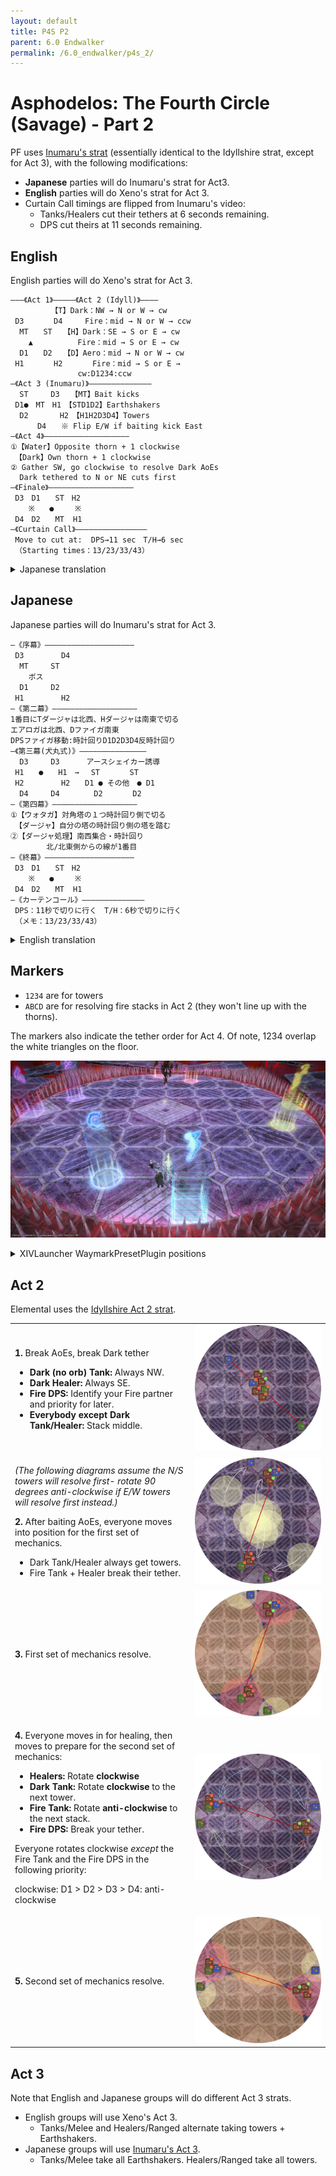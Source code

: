 ```yaml
---
layout: default
title: P4S P2
parent: 6.0 Endwalker
permalink: /6.0_endwalker/p4s_2/
---
```


# Asphodelos: The Fourth Circle (Savage) - Part 2

PF uses [Inumaru's strat](https://www.youtube.com/watch?v=1sfnBHXf2nA) (essentially identical to the Idyllshire strat, except for Act 3), with the following modifications:

- **Japanese** parties will do Inumaru's strat for Act3.
- **English** parties will do Xeno's strat for Act 3.
- Curtain Call timings are flipped from Inumaru's video:
  - Tanks/Healers cut their tethers at 6 seconds remaining.
  - DPS cut theirs at 11 seconds remaining.

## English
English parties will do Xeno's strat for Act 3.
```
―――《Act 1》―――――《Act 2 (Idyll)》――――
         【T】Dark：NW → N or W → cw
 D3　　　　D4　　　Fire：mid → N or W → ccw
  MT　　ST　　【H】Dark：SE → S or E → cw
    ▲　　　　　　Fire：mid → S or E → cw
  D1　　D2　　【D】Aero：mid → N or W → cw
 H1　　　　H2　　　　Fire：mid → S or E →
               cw:D1234:ccw
―《Act 3 (Inumaru)》――――――――――――――
  ST　　　D3　　【MT】Bait kicks
 D1●　MT　H1　【STD1D2】Earthshakers
  D2　　　  H2　【H1H2D3D4】Towers
      D4　　※ Flip E/W if baiting kick East
―《Act 4》―――――――――――――――――――
①【Water】Opposite thorn + 1 clockwise
 【Dark】Own thorn + 1 clockwise
② Gather SW, go clockwise to resolve Dark AoEs
  Dark tethered to N or NE cuts first
―《Finale》―――――――――――――――――――
 D3　D1　　ST　H2
    ※　　●　   ※
 D4　D2　　MT  H1
―《Curtain Call》――――――――――――――――
 Move to cut at:  DPS→11 sec　T/H→6 sec
 （Starting times：13/23/33/43）
```

<details>
  <summary>Japanese translation</summary>

<pre><code>―《序幕》――――――――――――――――――――
 D3　　　　　D4
  MT　　　ST
    ボス
  D1　　　D2
 H1　　　　　H2
―《第二幕》―――――――――――――――――――
1番目にTダージャは北西、Hダージャは南東で切る
エアロガは北西、Dファイガ南東
DPSファイガ移動:時計回りD1D2D3D4反時計回り
―《第３幕 (ゼノおじ式)》――――――――――――――
  MT　　  D3　【ST, H2】キック誘導
 ST　　●　　 H1【MTD1D2】シェイカー１回目
 D1　　　　　H2【D3H1D4】シェイカー２回目
  D2　　　D4
―《第四幕》―――――――――――――――――――
①【ウォタガ】対角塔の１つ時計回り側で切る
 【ダージャ】自分の塔の時計回り側の塔を踏む
②【ダージャ処理】南西集合・時計回り 
        北/北東側からの線が1番目
―《終幕》――――――――――――――――――――
 D3　D1　　ST　H2
    ※　　●　   ※
 D4　D2　　MT  H1
―《カーテンコール》――――――――――――――
 DPS：11秒で切りに行く　T/H：6秒で切りに行く
 （メモ：13/23/33/43）
</code></pre>

</details>

## Japanese

Japanese parties will do Inumaru's strat for Act 3.
```
―《序幕》――――――――――――――――――――
 D3　　　　　D4
  MT　　　ST
    ボス
  D1　　　D2
 H1　　　　　H2
―《第二幕》―――――――――――――――――――
1番目にTダージャは北西、Hダージャは南東で切る
エアロガは北西、Dファイガ南東
DPSファイガ移動:時計回りD1D2D3D4反時計回り
―《第三幕(犬丸式)》―――――――――――――――
  D3　　　D3　 　　アースシェイカー誘導
 H1　　●　　H1　→ 　ST　　　　ST
 H2　　　　　H2　　D1 ● その他　● D1
  D4　　　D4　　　　 D2　　　　D2
―《第四幕》―――――――――――――――――――
①【ウォタガ】対角塔の１つ時計回り側で切る
 【ダージャ】自分の塔の時計回り側の塔を踏む
②【ダージャ処理】南西集合・時計回り 
        北/北東側からの線が1番目
―《終幕》――――――――――――――――――――
 D3　D1　　ST　H2
    ※　　●　   ※
 D4　D2　　MT  H1
―《カーテンコール》――――――――――――――
 DPS：11秒で切りに行く　T/H：6秒で切りに行く
 （メモ：13/23/33/43）
```

<details>
  <summary>English translation</summary>

<pre><code>―――《Act 1》―――――《Act 2 (Idyll)》――――
         【T】Dark：NW → N or W → cw
 D3　　　　D4　　　Fire：mid → N or W → ccw
  MT　　ST　　【H】Dark：SE → S or E → cw
    ▲　　　　　　Fire：mid → S or E → cw
  D1　　D2　　【D】Aero：mid → N or W → cw
 H1　　　　H2　　　　Fire：mid → S or E →
               cw:D1234:ccw
―《Act 3 (Inumaru)》――――――――――――――
  ST　　　D3　　【MT】Bait kicks
 D1●　MT　H1　【STD1D2】Earthshakers
  D2　　　  H2　【H1H2D3D4】Towers
      D4　　※ Flip E/W if baiting kick East
―《Act 4》―――――――――――――――――――
①【Water】Opposite thorn + 1 clockwise
 【Dark】Own thorn + 1 clockwise
② Gather SW, go clockwise to resolve Dark AoEs
  Dark tethered to N or NE cuts first
―《Finale》―――――――――――――――――――
 D3　D1　　ST　H2
    ※　　●　   ※
 D4　D2　　MT  H1
―《Curtain Call》――――――――――――――――
 Move to cut at:  DPS→11 sec　T/H→6 sec
 （Starting times：13/23/33/43）
</code></pre>

</details>

## Markers

- `1234` are for towers
- `ABCD` are for resolving fire stacks in Act 2 (they won't line up with the thorns).

The markers also indicate the tether order for Act 4. Of note, 1234 overlap the white triangles on the floor.

![](images/markers.jpg)
<details>
  <summary>XIVLauncher WaymarkPresetPlugin positions</summary>

<pre><code>{"Name":"P4S-2","MapID":801,"A":{"X":105.0,"Y":0.0,"Z":85.0,"ID":0,"Active":true},"B":{"X":115.0,"Y":0.0,"Z":105.0,"ID":1,"Active":true},"C":{"X":95.0,"Y":0.0,"Z":115.0,"ID":2,"Active":true},"D":{"X":85.0,"Y":0.0,"Z":95.0,"ID":3,"Active":true},"One":{"X":98.5,"Y":0.0,"Z":81.5,"ID":4,"Active":true},"Two":{"X":118.5,"Y":0.0,"Z":98.5,"ID":5,"Active":true},"Three":{"X":101.5,"Y":0.0,"Z":118.5,"ID":6,"Active":true},"Four":{"X":81.5,"Y":0.0,"Z":101.5,"ID":7,"Active":true}}
</code></pre>

</details>

## Act 2

Elemental uses the [Idyllshire Act 2 strat](https://youtu.be/1sfnBHXf2nA?t=278).

<table>
  <tr>
    <td><p><b>1.</b> Break AoEs, break Dark tether</p><ul><li><b>Dark (no orb) Tank:</b> Always NW.</li><li><b>Dark Healer:</b> Always SE.</li><li><b>Fire DPS:</b> Identify your Fire partner and priority for later.</li><li><b>Everybody except Dark Tank/Healer:</b> Stack middle.</li></ul></td>
	<td><img src="images/act_2_01.jpg"></td>
  </tr>
  <tr>
    <td><p><em>(The following diagrams assume the N/S towers will resolve first- rotate 90 degrees anti-clockwise if E/W towers will resolve first instead.)</em></p><p><b>2.</b> After baiting AoEs, everyone moves into position for the first set of mechanics.</p><ul><li>Dark Tank/Healer always get towers.</li><li>Fire Tank + Healer break their tether.</li></ul></td>
	<td><img src="images/act_2_02.jpg"></td>
  </tr>
  <tr>
    <td><p><b>3.</b> First set of mechanics resolve.</p></td>
	<td><img src="images/act_2_03.jpg"></td>
  </tr>
  <tr>
    <td><p><b>4.</b> Everyone moves in for healing, then moves to prepare for the second set of mechanics:</p><ul><li><b>Healers:</b> Rotate <b>clockwise</b></li><li><b>Dark Tank:</b> Rotate <b>clockwise</b> to the next tower.</li><li><b>Fire Tank:</b> Rotate <b>anti-clockwise</b> to the next stack.</li><li><b>Fire DPS:</b> Break your tether.</li></ul><p>Everyone rotates clockwise <em>except</em> the Fire Tank and the Fire DPS in the following priority:</p><p>clockwise: D1 > D2 > D3 > D4: anti-clockwise</p></td>
	<td><img src="images/act_2_04.jpg"></td>
  </tr>
  <tr>
    <td><p><b>5.</b> Second set of mechanics resolve.</p></td>
	<td><img src="images/act_2_05.jpg"></td>
  </tr>
</table>


## Act 3

Note that English and Japanese groups will do different Act 3 strats.

- English groups will use Xeno's Act 3.
  - Tanks/Melee and Healers/Ranged alternate taking towers + Earthshakers.
- Japanese groups will use [Inumaru's Act 3](https://youtu.be/1sfnBHXf2nA?t=627).
  - Tanks/Melee take all Earthshakers. Healers/Ranged take all towers.
